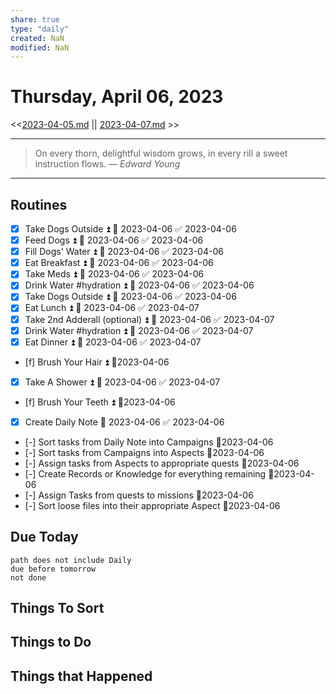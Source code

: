 ```yaml
---
share: true
type: "daily"
created: NaN 
modified: NaN
---
```

# Thursday, April 06, 2023
<<[2023-04-05.md](./2023-04-05.md) || [2023-04-07.md](./2023-04-07.md) >>

---

> On every thorn, delightful wisdom grows, in every rill a sweet instruction flows.
> — <cite>Edward Young</cite>

---

## Routines
- [x] Take Dogs Outside ⏫ 📅 2023-04-06 ✅ 2023-04-06
- [x] Feed Dogs ⏫ 📅 2023-04-06 ✅ 2023-04-06
- [x] Fill Dogs' Water ⏫ 📅 2023-04-06 ✅ 2023-04-06
- [x] Eat Breakfast ⏫ 📅 2023-04-06 ✅ 2023-04-06
- [x] Take Meds ⏫ 📅 2023-04-06 ✅ 2023-04-06
- [x] Drink Water #hydration ⏫ 📅 2023-04-06 ✅ 2023-04-06
- [x] Take Dogs Outside ⏫ 📅 2023-04-06 ✅ 2023-04-06
- [x] Eat Lunch ⏫ 📅 2023-04-06 ✅ 2023-04-07
- [x] Take 2nd Adderall (optional) ⏫ 📅 2023-04-06 ✅ 2023-04-07
- [x] Drink Water #hydration ⏫ 📅 2023-04-06 ✅ 2023-04-07
- [x] Eat Dinner ⏫ 📅 2023-04-06 ✅ 2023-04-07
- [f] Brush Your Hair ⏫  📆2023-04-06
- [x] Take A Shower ⏫ 📅 2023-04-06 ✅ 2023-04-07
- [f] Brush Your Teeth ⏫  📆2023-04-06
- [x] Create Daily Note 📅 2023-04-06 ✅ 2023-04-06
- [-] Sort tasks from Daily Note into Campaigns 📆2023-04-06
- [-] Sort tasks from Campaigns into Aspects 📆2023-04-06
- [-] Assign tasks from Aspects to appropriate quests 📆2023-04-06
- [-] Create Records or Knowledge for everything remaining 📆2023-04-06
- [-] Assign Tasks from quests to missions 📆2023-04-06
- [-] Sort loose files into their appropriate Aspect 📆2023-04-06

## Due Today
```tasks
path does not include Daily
due before tomorrow
not done
```
## Things To Sort





## Things to Do




## Things that Happened

